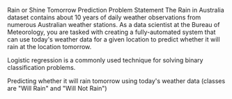 Rain or Shine Tomorrow Prediction
Problem Statement
The Rain in Australia dataset contains about 10 years of daily weather observations from numerous Australian weather stations. As a data scientist at the Bureau of Meteorology, you are tasked with creating a fully-automated system that can use today's weather data for a given location to predict whether it will rain at the location tomorrow.

Logistic regression is a commonly used technique for solving binary classification problems.

Predicting whether it will rain tomorrow using today's weather data (classes are "Will Rain" and "Will Not Rain")
